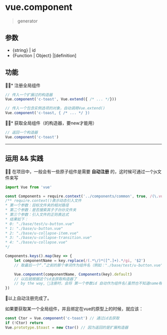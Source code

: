 # vue.component
> generator

## 参数
 * {string} | id
 * {Function | Object} |[definition]

## 功能
 * 注册全局组件
 ```js
 // 传入一个扩展过的构造器
 Vue.component('c-toast', Vue.extend({ /* ... */}))

 // 传入一个包含实例选项的对象，自动调用Vue.extend()
 Vue.component('c-toast, { /* ... */ })
 ```
 * 获取全局组件（的构造器，要new才能用）
 ```js
 // 返回一个构造器
 Vue.component('c-toast')
 ```

 ------
## 运用 && 实践
  在项目中，一般会有一些原子组件是需要 **自动注册** 的，这时候可通过一个js文件来写
```js
import Vue from 'vue'

const Components = require.context('../components/common', true, /(\.vue)$/)
/** require.context()表示动态引入文件
* 第一个参数：目标文件夹的相对路径
* 第二个参数：是否搜索其子子孙孙文件夹
* 第三个参数：引入文件的正则表达式
* 结果如下：
* 0: "./base/test/u-button.vue"
* 1: "./base/u-button.vue"
* 2: "./base/u-collapse-item.vue"
* 3: "./base/u-collapse-transition.vue"
* 4: "./base/u-collapse.vue"
*/ 

Components.keys().map(key => {
    let componentName = key.replace(/(.*\/)*([^.]+).*/gi, '$2')
    // 取最后一个“.”之前的那个单词作为组件名（例如："./base/test/u-button.vue"只取"u-button"）

    Vue.component(componentName, Components(key).default)
    // 以后就根据这个id去获取构造器了
    // by the way, 注册时，会将 第一个参数id 自动作为组件名(虽然也不知道name有啥用)
})
```
以上自动注册完成了。

如果要获取某一个全局组件，并且绑定在vue的原型上的时候，就应该：
```js
const Ctor = Vue.component('c-toast') // 通过id去获取
if (!Ctor) return
Vue.prototype.$toast = new Ctor() // 因为返回的是扩展构造器
```
